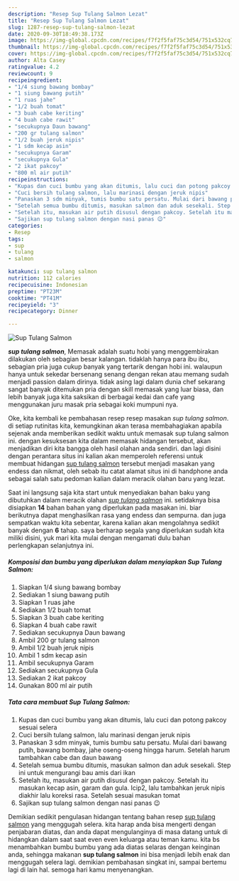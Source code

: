 ```yaml
---
description: "Resep Sup Tulang Salmon Lezat"
title: "Resep Sup Tulang Salmon Lezat"
slug: 1287-resep-sup-tulang-salmon-lezat
date: 2020-09-30T18:49:38.173Z
image: https://img-global.cpcdn.com/recipes/f7f2f5faf75c3d54/751x532cq70/sup-tulang-salmon-foto-resep-utama.jpg
thumbnail: https://img-global.cpcdn.com/recipes/f7f2f5faf75c3d54/751x532cq70/sup-tulang-salmon-foto-resep-utama.jpg
cover: https://img-global.cpcdn.com/recipes/f7f2f5faf75c3d54/751x532cq70/sup-tulang-salmon-foto-resep-utama.jpg
author: Alta Casey
ratingvalue: 4.2
reviewcount: 9
recipeingredient:
- "1/4 siung bawang bombay"
- "1 siung bawang putih"
- "1 ruas jahe"
- "1/2 buah tomat"
- "3 buah cabe keriting"
- "4 buah cabe rawit"
- "secukupnya Daun bawang"
- "200 gr tulang salmon"
- "1/2 buah jeruk nipis"
- "1 sdm kecap asin"
- "secukupnya Garam"
- "secukupnya Gula"
- "2 ikat pakcoy"
- "800 ml air putih"
recipeinstructions:
- "Kupas dan cuci bumbu yang akan ditumis, lalu cuci dan potong pakcoy sesuai selera"
- "Cuci bersih tulang salmon, lalu marinasi dengan jeruk nipis"
- "Panaskan 3 sdm minyak, tumis bumbu satu persatu. Mulai dari bawang putih, bawang bombay, jahe oseng-oseng hingga harum. Setelah harum tambahkan cabe dan daun bawang"
- "Setelah semua bumbu ditumis, masukan salmon dan aduk sesekali. Step ini untuk mengurangi bau amis dari ikan"
- "Setelah itu, masukan air putih disusul dengan pakcoy. Setelah itu masukan kecap asin, garam dan gula. Icip2, lalu tambahkan jeruk nipis diakhir lalu koreksi rasa. Setelah sesuai masukan tomat"
- "Sajikan sup tulang salmon dengan nasi panas 😉"
categories:
- Resep
tags:
- sup
- tulang
- salmon

katakunci: sup tulang salmon 
nutrition: 112 calories
recipecuisine: Indonesian
preptime: "PT23M"
cooktime: "PT41M"
recipeyield: "3"
recipecategory: Dinner

---
```



![Sup Tulang Salmon](https://img-global.cpcdn.com/recipes/f7f2f5faf75c3d54/751x532cq70/sup-tulang-salmon-foto-resep-utama.jpg)

<b><i>sup tulang salmon</i></b>, Memasak adalah suatu hobi yang menggembirakan dilakukan oleh sebagian besar kalangan. tidaklah hanya para ibu ibu, sebagian pria juga cukup banyak yang tertarik dengan hobi ini. walaupun hanya untuk sekedar bersenang senang dengan rekan atau memang sudah menjadi passion dalam dirinya. tidak asing lagi dalam dunia chef sekarang sangat banyak ditemukan pria dengan skill memasak yang luar biasa, dan lebih banyak juga kita saksikan di berbagai kedai dan cafe yang menggunakan juru masak pria sebagai koki mumpuni nya.



Oke, kita kembali ke pembahasan resep resep masakan <i>sup tulang salmon</i>. di setiap rutinitas kita, kemungkinan akan terasa membahagiakan apabila sejenak anda memberikan sedikit waktu untuk memasak sup tulang salmon ini. dengan kesuksesan kita dalam memasak hidangan tersebut, akan menjadikan diri kita bangga oleh hasil olahan anda sendiri. dan lagi disini dengan perantara situs ini kalian akan memperoleh referensi untuk membuat hidangan <u>sup tulang salmon</u> tersebut menjadi masakan yang endess dan nikmat, oleh sebab itu catat alamat situs ini di handphone anda sebagai salah satu pedoman kalian dalam meracik olahan baru yang lezat.


Saat ini langsung saja kita start untuk menyediakan bahan baku yang dibutuhkan dalam meracik olahan <u><i>sup tulang salmon</i></u> ini. setidaknya bisa disiapkan <b>14</b> bahan bahan yang diperlukan pada masakan ini. biar berikutnya dapat menghasilkan rasa yang endess dan sempurna. dan juga sempatkan waktu kita sebentar, karena kalian akan mengolahnya sedikit banyak dengan <b>6</b> tahap. saya berharap segala yang diperlukan sudah kita miliki disini, yuk mari kita mulai dengan mengamati dulu bahan perlengkapan selanjutnya ini.

<!--inarticleads1-->

##### Komposisi dan bumbu yang diperlukan dalam menyiapkan Sup Tulang Salmon:

1. Siapkan 1/4 siung bawang bombay
1. Sediakan 1 siung bawang putih
1. Siapkan 1 ruas jahe
1. Sediakan 1/2 buah tomat
1. Siapkan 3 buah cabe keriting
1. Siapkan 4 buah cabe rawit
1. Sediakan secukupnya Daun bawang
1. Ambil 200 gr tulang salmon
1. Ambil 1/2 buah jeruk nipis
1. Ambil 1 sdm kecap asin
1. Ambil secukupnya Garam
1. Sediakan secukupnya Gula
1. Sediakan 2 ikat pakcoy
1. Gunakan 800 ml air putih




<!--inarticleads2-->

##### Tata cara membuat Sup Tulang Salmon:

1. Kupas dan cuci bumbu yang akan ditumis, lalu cuci dan potong pakcoy sesuai selera
1. Cuci bersih tulang salmon, lalu marinasi dengan jeruk nipis
1. Panaskan 3 sdm minyak, tumis bumbu satu persatu. Mulai dari bawang putih, bawang bombay, jahe oseng-oseng hingga harum. Setelah harum tambahkan cabe dan daun bawang
1. Setelah semua bumbu ditumis, masukan salmon dan aduk sesekali. Step ini untuk mengurangi bau amis dari ikan
1. Setelah itu, masukan air putih disusul dengan pakcoy. Setelah itu masukan kecap asin, garam dan gula. Icip2, lalu tambahkan jeruk nipis diakhir lalu koreksi rasa. Setelah sesuai masukan tomat
1. Sajikan sup tulang salmon dengan nasi panas 😉




Demikian sedikit pengulasan hidangan tentang bahan resep <u>sup tulang salmon</u> yang menggugah selera. kita harap anda bisa mengerti dengan penjabaran diatas, dan anda dapat mengulanginya di masa datang untuk di hidangkan dalam saat saat even even keluarga atau teman kamu. kita bs menambahkan bumbu bumbu yang ada diatas selaras dengan keinginan anda, sehingga makanan <b>sup tulang salmon</b> ini bisa menjadi lebih enak dan menggugah selera lagi. demikian pembahasan singkat ini, sampai bertemu lagi di lain hal. semoga hari kamu menyenangkan.
